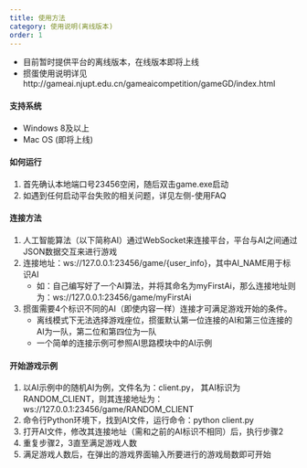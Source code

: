 ```yaml
---
title: 使用方法
category: 使用说明(离线版本)
order: 1
---
```


+ 目前暂时提供平台的离线版本，在线版本即将上线
+ 掼蛋使用说明详见http://gameai.njupt.edu.cn/gameaicompetition/gameGD/index.html


#### 支持系统

+ Windows 8及以上
+ Mac OS (即将上线)



#### 如何运行

1. 首先确认本地端口号23456空闲，随后双击game.exe启动
2. 如遇到任何启动平台失败的相关问题，详见左侧-使用FAQ



#### 连接方法

1. 人工智能算法（以下简称AI）通过WebSocket来连接平台，平台与AI之间通过JSON数据交互来进行游戏
2. 连接地址：ws://127.0.0.1:23456/game/{user\_info}，其中AI_NAME用于标识AI
   + 如：自己编写好了一个AI算法，并将其命名为myFirstAi，那么连接地址则为：ws://127.0.0.1:23456/game/myFirstAi
3. 掼蛋需要4个标识不同的AI（即使内容一样）连接才可满足游戏开始的条件。
   + 离线模式下无法选择游戏座位，掼蛋默认第一位连接的AI和第三位连接的AI为一队，第二位和第四位为一队
   + 一个简单的连接示例可参照AI思路模块中的AI示例
   
   
#### 开始游戏示例

1. 以AI示例中的随机AI为例，文件名为：client.py， 其AI标识为RANDOM_CLIENT，则其连接地址为：ws://127.0.0.1:23456/game/RANDOM_CLIENT
2. 命令行Python环境下，找到AI文件，运行命令：python client.py
3. 打开AI文件，修改其连接地址（需和之前的AI标识不相同）后，执行步骤2
4. 重复步骤2，3直至满足游戏人数
5. 满足游戏人数后，在弹出的游戏界面输入所要进行的游戏局数即可开始

